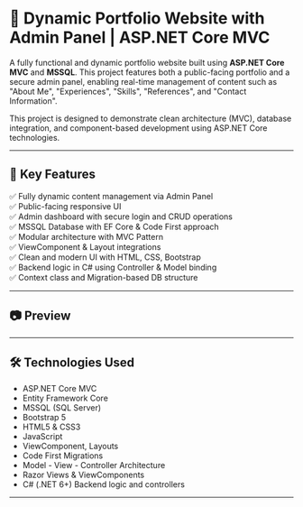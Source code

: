 # 🚀 Dynamic Portfolio Website with Admin Panel | ASP.NET Core MVC

A fully functional and dynamic portfolio website built using **ASP.NET Core MVC** and **MSSQL**. This project features both a public-facing portfolio and a secure admin panel, enabling real-time management of content such as "About Me", "Experiences", "Skills", "References", and "Contact Information".

This project is designed to demonstrate clean architecture (MVC), database integration, and component-based development using ASP.NET Core technologies.

---

## 🌟 Key Features

✅ Fully dynamic content management via Admin Panel  
✅ Public-facing responsive UI  
✅ Admin dashboard with secure login and CRUD operations  
✅ MSSQL Database with EF Core & Code First approach   
✅ Modular architecture with MVC Pattern  
✅ ViewComponent & Layout integrations  
✅ Clean and modern UI with HTML, CSS, Bootstrap  
✅ Backend logic in C# using Controller & Model binding  
✅ Context class and Migration-based DB structure

---

## 📷 Preview



---

## 🛠 Technologies Used

- ASP.NET Core MVC  
- Entity Framework Core  
- MSSQL (SQL Server)  
- Bootstrap 5  
- HTML5 & CSS3  
- JavaScript  
- ViewComponent, Layouts  
- Code First Migrations  
- Model - View - Controller Architecture
- Razor Views & ViewComponents 
- C# (.NET 6+) Backend logic and controllers       

---

